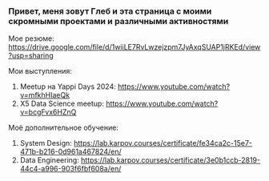 ### Привет, меня зовут Глеб и эта страница с моими скромными проектами и различными активностями

Мое резюме: https://drive.google.com/file/d/1wiiLE7RvLwzejzpm7JyAxqSUAP1jRKEd/view?usp=sharing

Мои выступления: 
1) Meetup на Yappi Days 2024: https://www.youtube.com/watch?v=mfkhHIaeQk
2) X5 Data Science meetup: https://www.youtube.com/watch?v=bcgFvx6HZnQ

Моё дополнительное обучение:
1) System Design: https://lab.karpov.courses/certificate/fe34ca2c-15e7-471b-b216-0d961a467824/en/
2) Data Engineering: https://lab.karpov.courses/certificate/3e0b1ccb-2819-44c4-a996-903f6fbf608a/en/
   
